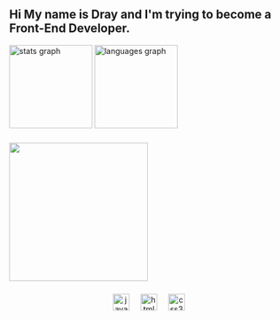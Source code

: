 
<h2 align="left">Hi My name is Dray and I'm trying to become a Front-End Developer.</h2>



<div align="left">
  <img src="https://github-readme-stats.vercel.app/api?username=maurodesouza&hide_title=false&hide_rank=false&show_icons=true&include_all_commits=true&count_private=true&disable_animations=false&theme=dracula&locale=en&hide_border=false" height="150" alt="stats graph"  />
  <img src="https://github-readme-stats.vercel.app/api/top-langs?username=maurodesouza&locale=en&hide_title=false&layout=compact&card_width=320&langs_count=5&theme=dracula&hide_border=false" height="150" alt="languages graph"  />
</div>

###

<img  height="250" src="https://i.giphy.com/media/v1.Y2lkPTc5MGI3NjExZjF1bXg0YTZldnJoZjRzdmhnNTQxMWc3aTBicjE5anY1ODdjZGtzYiZlcD12MV9pbnRlcm5hbF9naWZfYnlfaWQmY3Q9Zw/oje6kPRIef6Gk/giphy.gif"  />

###

<div align="center">
  <img src="https://cdn.jsdelivr.net/gh/devicons/devicon/icons/javascript/javascript-original.svg" height="30" alt="javascript logo"  />
  <img width="12" />
  <img src="https://cdn.jsdelivr.net/gh/devicons/devicon/icons/html5/html5-original.svg" height="30" alt="html5 logo"  />
  <img width="12" />
  <img src="https://cdn.jsdelivr.net/gh/devicons/devicon/icons/css3/css3-original.svg" height="30" alt="css3 logo"  />
 

###


